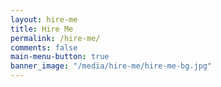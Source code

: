 ```yaml
---
layout: hire-me
title: Hire Me
permalink: /hire-me/
comments: false
main-menu-button: true
banner_image: "/media/hire-me/hire-me-bg.jpg"
---
```


